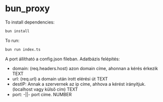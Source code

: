 # bun_proxy

To install dependencies:

```bash
bun install
```

To run:

```bash
bun run index.ts
```

A port állítható a config.json fileban.
Adatbázis felépítés:
- domain: (req.headers.host) azon domain címe, ahonnan a kérés érkezik TEXT
- url: (req.url) a domain után írott elérési út TEXT
- destIP: Annak a szervernek az ip címe, ahhova a kérést irányítjuk. (localhost vagy külső cím) TEXT
- port: -||- port címe. NUMBER